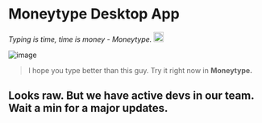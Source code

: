 # Moneytype Desktop App

*Typing is time, time is money - Moneytype.* <img src="https://github.com/user-attachments/assets/d0a107b3-324b-4f8d-a48a-deb0cf3bd831" alt="🤡" width="20px" height="20px">

![image](https://github.com/user-attachments/assets/9813d903-83ed-4699-b0aa-6522d6745bfe)
> I hope you type better than this guy. Try it right now in **Moneytype.**

## Looks raw. But we have active devs in our team. Wait a min for a major updates.
